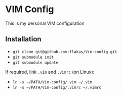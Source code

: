 VIM Config
==========
This is my personal VIM configuration

Installation
------------

- `git clone git@github.com:flakas/Vim-config.git`
- `git submodule init`
- `git submodule update`

If required, link `.vim` and `.vimrc` (on Linux):
- `ln -s ~/PATH/Vim-config/.vim ~/.vim`
- `ln -s ~/PATH/Vim-config/.vimrc ~/.vimrc`
